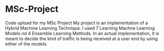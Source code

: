 # MSc-Project
Code upload for my MSc Project
My project is an implementation of a Hybrid Machine Learning Technique. I used 7 Learning Machne Learning Models nd 4 Ensemble Learning Methods. In an actual implementation, it is meant to decide the kind of traffic is being received at a user end by using either of the models.
